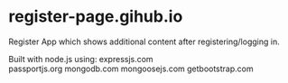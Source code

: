 # register-page.gihub.io

Register App which shows additional content after registering/logging in.

Built with node.js using: expressjs.com                          
                          passportjs.org
                          mongodb.com
                          mongoosejs.com
                          getbootstrap.com
